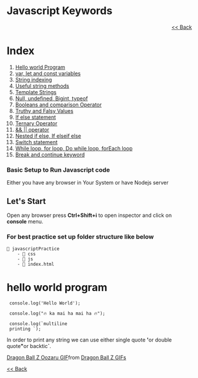 # Javascript Keywords

<div dir="rtl">
  <a href="https://github.com/Axhutoxh/javascript"> Back >></a>
</div>

# Index

1. [Hello world Program](#?)
2. [var, let and const variables](#)
3. [String indexing](#)
4. [Useful string methods](#)
5. [Template Strings](#)
6. [Null, undefined, Bigint, typeof](#)
7. [Booleans and comparison Operator](#)
8. [Truthy and Falsy Values](#)
9. [If else statement](#)
10. [Ternary Operator](#)
11. [&& || operator](#)
12. [Nested if else, If elseif else](#)
13. [Switch statement](#)
14. [While loop, for loop, Do while loop, forEach loop](#)
15. [Break and continue keyword](#)

<h3>Basic Setup to Run Javascript code</h3>
 Either you have any browser in Your System or have Nodejs server

<h2>Let's Start</h2>

Open any browser press <b>Ctrl+Shift+i</b> to open inspector and click on <b>console</b> menu.

<h3>For best practice set up folder structure like below</h3>

    📁 javascriptPractice
        - 📁 css
        - 📁 js
        - 📄 index.html

# hello world program

     console.log('Hello World');

     console.log("🔥 ka mai ha mai ha 🔥");

     console.log(`multiline
     printing `);

In order to print any string we can use either single quote <b>'</b>or double quote<b>"</b>or backtic<b>`</b>.

<div class="tenor-gif-embed" data-postid="25750996" data-share-method="host" data-aspect-ratio="1.33333" data-width="100%"><a href="https://tenor.com/view/dragon-ball-z-oozaru-gif-25750996">Dragon Ball Z Oozaru GIF</a>from <a href="https://tenor.com/search/dragon+ball+z-gifs">Dragon Ball Z GIFs</a></div> <script type="text/javascript" async src="https://tenor.com/embed.js"></script>

<a href="https://github.com/Axhutoxh/javascript"><< Back</a>
